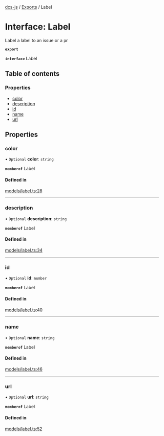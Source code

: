 [dcs-js](../README.md) / [Exports](../modules.md) / Label

# Interface: Label

Label a label to an issue or a pr

**`export`**

**`interface`** Label

## Table of contents

### Properties

- [color](Label.md#color)
- [description](Label.md#description)
- [id](Label.md#id)
- [name](Label.md#name)
- [url](Label.md#url)

## Properties

### <a id="color" name="color"></a> color

• `Optional` **color**: `string`

**`memberof`** Label

#### Defined in

[models/label.ts:28](https://github.com/unfoldingWord/dcs-js/blob/09d5a5e/models/label.ts#L28)

___

### <a id="description" name="description"></a> description

• `Optional` **description**: `string`

**`memberof`** Label

#### Defined in

[models/label.ts:34](https://github.com/unfoldingWord/dcs-js/blob/09d5a5e/models/label.ts#L34)

___

### <a id="id" name="id"></a> id

• `Optional` **id**: `number`

**`memberof`** Label

#### Defined in

[models/label.ts:40](https://github.com/unfoldingWord/dcs-js/blob/09d5a5e/models/label.ts#L40)

___

### <a id="name" name="name"></a> name

• `Optional` **name**: `string`

**`memberof`** Label

#### Defined in

[models/label.ts:46](https://github.com/unfoldingWord/dcs-js/blob/09d5a5e/models/label.ts#L46)

___

### <a id="url" name="url"></a> url

• `Optional` **url**: `string`

**`memberof`** Label

#### Defined in

[models/label.ts:52](https://github.com/unfoldingWord/dcs-js/blob/09d5a5e/models/label.ts#L52)
